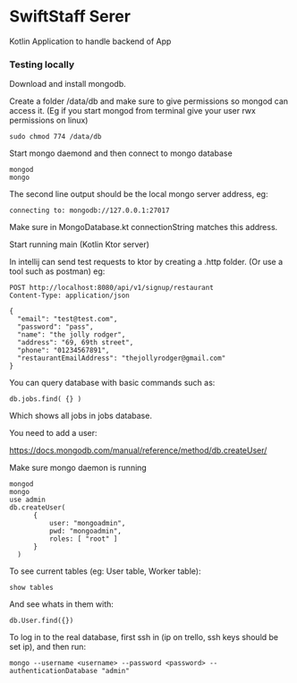 # SwiftStaff Serer

Kotlin Application to handle backend of App

### Testing locally

Download and install mongodb.

Create a folder /data/db and make sure to give permissions so mongod can access it.
(Eg if you start mongod from terminal give your user rwx permissions on linux)

```
sudo chmod 774 /data/db
```

Start mongo daemond and then connect to mongo database

```
mongod
mongo
```

The second line output should be the local mongo server address, eg:

```
connecting to: mongodb://127.0.0.1:27017
```

Make sure in MongoDatabase.kt connectionString matches this address.

Start running main (Kotlin Ktor server)

In intellij can send test requests to ktor by creating a .http folder. (Or use a tool such as postman)
eg:

```
POST http://localhost:8080/api/v1/signup/restaurant
Content-Type: application/json

{
  "email": "test@test.com",
  "password": "pass",
  "name": "the jolly rodger",
  "address": "69, 69th street",
  "phone": "01234567891",
  "restaurantEmailAddress": "thejollyrodger@gmail.com"
}
```

You can query database with basic commands such as:

```
db.jobs.find( {} )
```

Which shows all jobs in jobs database.

You need to add a user:

https://docs.mongodb.com/manual/reference/method/db.createUser/

Make sure mongo daemon is running

```
mongod
mongo
use admin
db.createUser(
      {
          user: "mongoadmin",
          pwd: "mongoadmin",
          roles: [ "root" ]
      }
  )
```

To see current tables (eg: User table, Worker table):

```
show tables
```

And see whats in them with:

```
db.User.find({})
```

To log in to the real database, first ssh in (ip on trello, ssh keys should be set ip),  and then run:

```
mongo --username <username> --password <password> --authenticationDatabase "admin"
```







